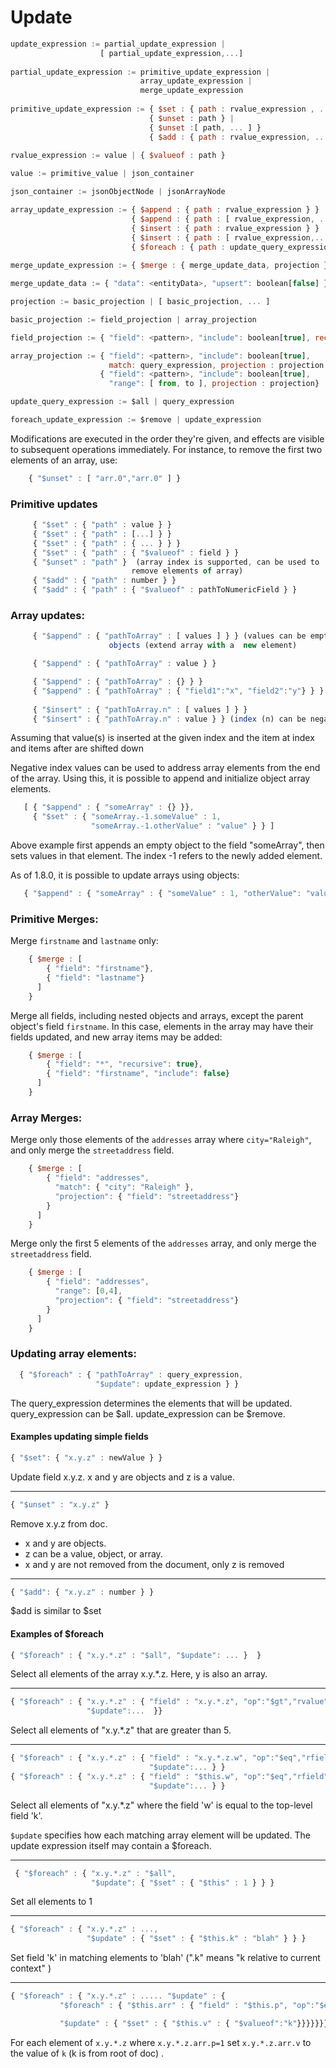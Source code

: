# Update
```javascript
update_expression := partial_update_expression |
                    [ partial_update_expression,...]
                    
partial_update_expression := primitive_update_expression |
                             array_update_expression |
                             merge_update_expression
                             
primitive_update_expression := { $set : { path : rvalue_expression , ...} } |
                               { $unset : path } |
                               { $unset :[ path, ... ] }
                               { $add : { path : rvalue_expression, ... } }
                               
rvalue_expression := value | { $valueof : path }

value := primitive_value | json_container

json_container := jsonObjectNode | jsonArrayNode

array_update_expression := { $append : { path : rvalue_expression } } |
                           { $append : { path : [ rvalue_expression, ... ] }} |
                           { $insert : { path : rvalue_expression } } |
                           { $insert : { path : [ rvalue_expression,...] }} |
                           { $foreach : { path : update_query_expression, $update : foreach_update_expression } }
                                         
merge_update_expression := { $merge : { merge_update_data, projection } }

merge_update_data := { "data": <entityData>, "upsert": boolean[false] }

projection := basic_projection | [ basic_projection, ... ]

basic_projection := field_projection | array_projection

field_projection := { "field": <pattern>, "include": boolean[true], recursive: boolean[false] }

array_projection := { "field": <pattern>, "include": boolean[true],
                      match: query_expression, projection : projection } }  |
                    { "field": <pattern>, "include": boolean[true],
                      "range": [ from, to ], projection : projection}

update_query_expression := $all | query_expression

foreach_update_expression := $remove | update_expression
```

Modifications are executed in the order they're given, and effects are
visible to subsequent operations immediately. For instance, to remove
the first two elements of an array, use:
```javascript
    { "$unset" : [ "arr.0","arr.0" ] }
```

### Primitive updates
```javascript
     { "$set" : { "path" : value } }
     { "$set" : { "path" : [...] } }
     { "$set" : { "path" : { ... } } }
     { "$set" : { "path" : { "$valueof" : field } }
     { "$unset" : "path" }  (array index is supported, can be used to
                           remove elements of array)
     { "$add" : { "path" : number } }
     { "$add" : { "path" : { "$valueof" : pathToNumericField } }
```

### Array updates:
```javascript
     { "$append" : { "pathToArray" : [ values ] } } (values can be empty
                      objects (extend array with a  new element)

     { "$append" : { "pathToArray" : value } }

     { "$append" : { "pathToArray" : {} } }
     { "$append" : { "pathToArray" : { "field1":"x", "field2":"y"} } }
     
     { "$insert" : { "pathToArray.n" : [ values ] } }
     { "$insert" : { "pathToArray.n" : value } } (index (n) can be negative)
```

Assuming that value(s) is inserted at the given index and the item at
index and items after are shifted down

Negative index values can be used to address array elements from the end of the array.
Using this, it is possible to append and initialize object array elements.

```javascript
   [ { "$append" : { "someArray" : {} }},
     { "$set" : { "someArray.-1.someValue" : 1,
                  "someArray.-1.otherValue" : "value" } } ]
```

Above example first appends an empty object to the field "someArray", then sets
values in that element. The index -1 refers to the newly added element.

As of 1.8.0, it is possible to update arrays using objects:

```javascript
   { "$append" : { "someArray" : { "someValue" : 1, "otherValue": "value" } } }
```

### Primitive Merges:

Merge `firstname` and `lastname` only:
```javascript
    { $merge : [ 
        { "field": "firstname"}, 
        { "field": "lastname"} 
      ]
    }
```

Merge all fields, including nested objects and arrays, except the parent object's field `firstname`.  In this case, elements in the array may have their fields updated, and new array items may be added:
```javascript
    { $merge : [ 
        { "field": "*", "recursive": true}, 
        { "field": "firstname", "include": false} 
      ]
    }
```

### Array Merges:

Merge only those elements of the `addresses` array where `city="Raleigh"`, and only merge the `streetaddress` field.
```javascript
    { $merge : [ 
        { "field": "addresses",  
          "match": { "city": "Raleigh" }, 
          "projection": { "field": "streetaddress"} 
        }
      ]
    }
```

Merge only the first 5 elements of the `addresses` array, and only merge the `streetaddress` field.
```javascript
    { $merge : [ 
        { "field": "addresses",
          "range": [0,4],
          "projection": { "field": "streetaddress"} 
        }
      ]
    }
```

### Updating array elements:
```javascript
  { "$foreach" : { "pathToArray" : query_expression,
                   "$update": update_expression } }
```

The query_expression determines the elements that will be
updated. query_expression can be $all. update_expression can be
$remove.

#### Examples updating simple fields

```javascript
{ "$set": { "x.y.z" : newValue } }
```
Update field x.y.z. x and y are objects and z is a value.

---

```javascript
{ "$unset" : "x.y.z" }
```
Remove x.y.z from doc.
* x and y are objects.
* z can be a value, object, or array.
* x and y are not removed from the document, only z is removed

---

```javascript
{ "$add": { "x.y.z" : number } }
```
$add is similar to $set

#### Examples of $foreach

```javascript
{ "$foreach" : { "x.y.*.z" : "$all", "$update": ... }  }
```
Select all elements of the array x.y.*.z. Here, y is also an array.

---

```javascript
{ "$foreach" : { "x.y.*.z" : { "field" : "x.y.*.z", "op":"$gt","rvalue":5 },
                 "$update":...  }}
```
Select all elements of "x.y.*.z" that are greater than 5.

---

```javascript
{ "$foreach" : { "x.y.*.z" : { "field" : "x.y.*.z.w", "op":"$eq","rfield":"k" },
                               "$update":... } }
{ "$foreach" : { "x.y.*.z" : { "field" : "$this.w", "op":"$eq","rfield":"k" },
                               "$update":... } }
```
Select all elements of "x.y.*.z" where the field 'w' is
equal to the top-level field 'k'.

`$update` specifies how each matching array element will be updated.
The update expression itself may contain a $foreach.

---

```javascript
 { "$foreach" : { "x.y.*.z" : "$all",
                  "$update": { "$set" : { "$this" : 1 } } }
```
Set all elements to 1

---

```javascript
{ "$foreach" : { "x.y.*.z" : ...,
                 "$update" : { "$set" : { "$this.k" : "blah" } } }
```
Set field 'k' in matching elements to 'blah' (".k" means
"k relative to current context" )

---

```javascript
{ "$foreach" : { "x.y.*.z" : ..... "$update" : {
           "$foreach" : { "$this.arr" : { "field" : "$this.p", "op":"$eq","rvalue":1},

           "$update" : { "$set" : { "$this.v" : { "$valueof":"k"}}}}}}}
```
For each element of ```x.y.*.z``` where ```x.y.*.z.arr.p=1``` set ```x.y.*.z.arr.v```
to the value of ```k``` (k is from root of doc) .
